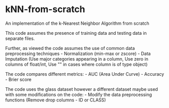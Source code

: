 # kNN-from-scratch
An implementation of the k-Nearest Neighbor Algorithm from scratch

This code assumes the presence of training data and testing data in separate files.

Further, as viewed the code assumes the use of common data preprocessing techniques 
                - Normalization (min-max or zscore)
                - Data Imputation (Use major categories appearing in a column, Use zero in columns of float/int, Use "" in                       cases where column is of type object)

The code compares different metrics:
                - AUC (Area Under Curve)
                - Accuracy
                - Brier score
                
The code uses the glass dataset however a different dataset maybe used with some modifications on the code:
                - Modify the data preprocessing functions (Remove drop columns - ID or CLASS)
                
